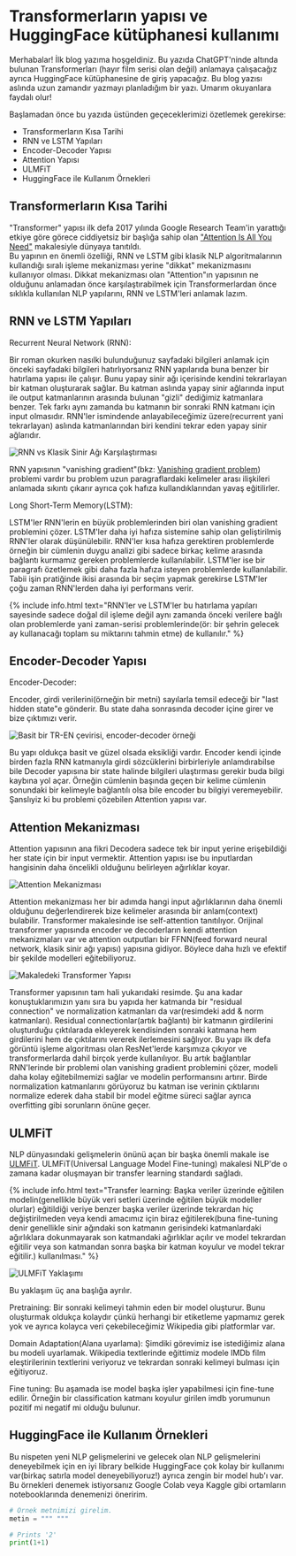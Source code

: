 # Transformerların yapısı ve HuggingFace kütüphanesi kullanımı

Merhabalar! İlk blog yazıma hoşgeldiniz. Bu yazıda ChatGPT'ninde altında bulunan Transformerları (hayır film serisi olan değil) anlamaya çalışacağız ayrıca HuggingFace kütüphanesine de giriş yapacağız.
Bu blog yazısı aslında uzun zamandır yazmayı planladığım bir yazı. Umarım okuyanlara faydalı olur!

Başlamadan önce bu yazıda üstünden geçeceklerimizi özetlemek gerekirse:

- Transformerların Kısa Tarihi
- RNN ve LSTM Yapıları
- Encoder-Decoder Yapısı
- Attention Yapısı
- ULMFiT
- HuggingFace ile Kullanım Örnekleri

## Transformerların Kısa Tarihi

"Transformer" yapısı ilk defa 2017 yılında Google Research Team'in yarattığı etkiye göre görece ciddiyetsiz bir başlığa sahip olan ["Attention Is All You Need"](https://arxiv.org/abs/1706.03762) makalesiyle dünyaya tanıtıldı.  
Bu yapının en önemli özelliği, RNN ve LSTM gibi klasik NLP algoritmalarının kullandığı sıralı işleme mekanizması yerine "dikkat" mekanizmasını kullanıyor olması.
Dikkat mekanizması olan "Attention"ın yapısının ne olduğunu anlamadan önce karşılaştırabilmek için Transformerlardan önce sıklıkla kullanılan NLP yapılarını, RNN ve LSTM'leri anlamak lazım.

## RNN ve LSTM Yapıları

Recurrent Neural Network (RNN):

Bir roman okurken nasılki bulunduğunuz sayfadaki bilgileri anlamak için önceki sayfadaki bilgileri hatırlıyorsanız RNN yapılarıda buna benzer bir hatırlama yapısı ile çalışır. 
Bunu yapay sinir ağı içerisinde kendini tekrarlayan bir katman oluşturarak sağlar.
Bu katman aslında yapay sinir ağlarında input ile output katmanlarının arasında bulunan "gizli" dediğimiz katmanlara benzer. Tek farkı aynı zamanda bu katmanın bir sonraki RNN katmanı için input olmasıdır.
RNN'ler ismindende anlayabileceğimiz üzere(recurrent yani tekrarlayan) aslında katmanlarından biri kendini tekrar eden yapay sinir ağlarıdır.

![](/images/RNNvsNN.png "RNN vs Klasik Sinir Ağı Karşılaştırması")

RNN yapısının "vanishing gradient"(bkz: [Vanishing gradient problem](https://en.wikipedia.org/wiki/Vanishing_gradient_problem)) problemi vardır bu problem uzun paragraflardaki kelimeler arası ilişkileri anlamada sıkıntı çıkarır ayrıca çok hafıza kullandıklarından yavaş eğitilirler.

Long Short-Term Memory(LSTM):

LSTM'ler RNN'lerin en büyük problemlerinden biri olan vanishing gradient problemini çözer. LSTM'ler daha iyi hafıza sistemine sahip olan geliştirilmiş RNN'ler olarak düşünülebilir.
RNN'ler kısa hafıza gerektiren problemlerde örneğin bir cümlenin duygu analizi gibi sadece birkaç kelime arasında bağlantı kurmamız gereken problemlerde kullanılabilir.
LSTM'ler ise bir paragrafı özetlemek gibi daha fazla hafıza isteyen problemlerde kullanılabilir.
Tabii işin pratiğinde ikisi arasında bir seçim yapmak gerekirse LSTM'ler çoğu zaman RNN'lerden daha iyi performans verir.

{% include info.html text="RNN'ler ve LSTM'ler bu hatırlama yapıları sayesinde sadece doğal dil işleme değil aynı zamanda önceki verilere bağlı olan problemlerde yani zaman-serisi problemlerinde(ör: bir şehrin gelecek ay kullanacağı toplam su miktarını tahmin etme) de kullanılır." %}

## Encoder-Decoder Yapısı

Encoder-Decoder:

Encoder, girdi verilerini(örneğin bir metni) sayılarla temsil edeceği bir "last hidden state"e gönderir. Bu state daha sonrasında decoder içine girer ve bize çıktımızı verir.

![](/images/encoder-decoder-basit-ornek.PNG "Basit bir TR-EN çevirisi, encoder-decoder örneği")

Bu yapı oldukça basit ve güzel olsada eksikliği vardır. 
Encoder kendi içinde birden fazla RNN katmanıyla girdi sözcüklerini birbirleriyle anlamdırabilse bile Decoder yapısına bir state halinde bilgileri ulaştırması gerekir buda bilgi kaybına yol açar.
Örneğin cümlenin başında geçen bir kelime cümlenin sonundaki bir kelimeyle bağlantılı olsa bile encoder bu bilgiyi veremeyebilir. Şanslıyiz ki bu problemi çözebilen Attention yapısı var.

## Attention Mekanizması

Attention yapısının ana fikri Decodera sadece tek bir input yerine erişebildiği her state için bir input vermektir.
Attention yapısı ise bu inputlardan hangisinin daha öncelikli olduğunu belirleyen ağırlıklar koyar.

![](/images/attention-mekanizmasi.PNG "Attention Mekanizması")

Attention mekanizması her bir adımda hangi input ağırlıklarının daha önemli olduğunu değerlendirerek bize kelimeler arasında bir anlam(context) bulabilir.
Transformer makalesinde ise self-attention tanıtılıyor. Orijinal transformer yapısında encoder ve decoderların kendi attention mekanizmaları var ve attention outputları bir FFNN(feed forward neural network, klasik sinir ağı yapısı) yapısına gidiyor.
Böylece daha hızlı ve efektif bir şekilde modelleri eğitebiliyoruz.

![](/images/transformer-arch.png "Makaledeki Transformer Yapısı")

Transformer yapısının tam hali yukarıdaki resimde. Şu ana kadar konuştuklarımızın yanı sıra bu yapıda her katmanda bir "residual connection" ve normalization katmanları da var(resimdeki add & norm katmanları). Residual connectionlar(artık bağlantı) bir katmanın girdilerini oluşturduğu çıktılarada ekleyerek kendisinden sonraki katmana hem girdilerini hem de çıktılarını vererek ilerlemesini sağlıyor. Bu yapı ilk defa görüntü işleme algoritması olan ResNet'lerde karşımıza çıkıyor ve transformerlarda dahil birçok yerde kullanılıyor. Bu artık bağlantılar RNN'lerinde bir problemi olan vanishing gradient problemini çözer, modeli daha kolay eğitebilmemizi sağlar ve modelin performansını artırır. Birde normalization katmanlarını görüyoruz bu katman ise verinin çıktılarını normalize ederek daha stabil bir model eğitme süreci sağlar ayrıca overfitting gibi sorunların önüne geçer.

## ULMFiT

NLP dünyasındaki gelişmelerin önünü açan bir başka önemli makale ise [ULMFiT](https://arxiv.org/abs/1801.06146). ULMFiT(Universal Language Model Fine-tuning) makalesi NLP'de o zamana kadar oluşmayan bir transfer learning standardı sağladı.

{% include info.html text="Transfer learning: Başka veriler üzerinde eğitilen modelin(genellikle büyük veri setleri üzerinde eğitilen büyük modeller olurlar) eğitildiği veriye benzer başka veriler üzerinde tekrardan hiç değiştirilmeden veya kendi amacımız için biraz eğitilerek(buna fine-tuning denir genellikle sinir ağındaki son katmanın gerisindeki katmanlardaki ağırlıklara dokunmayarak son katmandaki ağırlıklar açılır ve model tekrardan eğitilir veya son katmandan sonra başka bir katman koyulur ve model tekrar eğitilir.) kullanılması." %}

![](/images/ulmfit-yaklasimi.png "ULMFiT Yaklaşımı")

Bu yaklaşım üç ana başlığa ayrılır.

Pretraining: Bir sonraki kelimeyi tahmin eden bir model oluşturur. Bunu oluşturmak oldukça kolaydır çünkü herhangi bir etiketleme yapmamız gerek yok ve ayrıca kolayca veri çekebileceğimiz Wikipedia gibi platformlar var.

Domain Adaptation(Alana uyarlama): Şimdiki görevimiz ise istediğimiz alana bu modeli uyarlamak. Wikipedia textlerinde eğittimiz modele IMDb film eleştirilerinin textlerini veriyoruz ve tekrardan sonraki kelimeyi bulması için eğitiyoruz.

Fine tuning: Bu aşamada ise model başka işler yapabilmesi için fine-tune edilir. Örneğin bir classification katmanı koyulur girilen imdb yorumunun pozitif mi negatif mi olduğu bulunur.

## HuggingFace ile Kullanım Örnekleri

Bu nispeten yeni NLP gelişmelerini ve gelecek olan NLP gelişmelerini deneyebilmek için en iyi library belkide HuggingFace çok kolay bir kullanımı var(birkaç satırla model deneyebiliyoruz!) ayrıca zengin bir model hub'ı var.
Bu örnekleri denemek istiyorsanız Google Colab veya Kaggle gibi ortamların notebooklarında denemenizi öneririm.

```python
# Örnek metnimizi girelim.
metin = """ """
```

```python
# Prints '2'
print(1+1)
```

